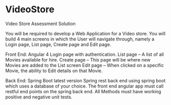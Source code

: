 # VideoStore
Video Store Assessment Solution

You will be required to develop a Web Application for a Video store. You will build 4 main screens in which the User will navigate through, namely a Login page, List page, Create page and Edit page.

Front End: Angular 4
Login page with authentication.
List page – A list of all Movies available for hire.
Create page – This page will be where new Movies are added to the List screen
Edit page – When clicked on a specific Movie, the ability to Edit details on that Movie.

Back End: Spring Boot latest version
Spring rest back end using spring boot which uses a database of your choice.
The front end angular app must call restful end points on the spring back end. 
All Methods must have working positive and negative unit tests.

